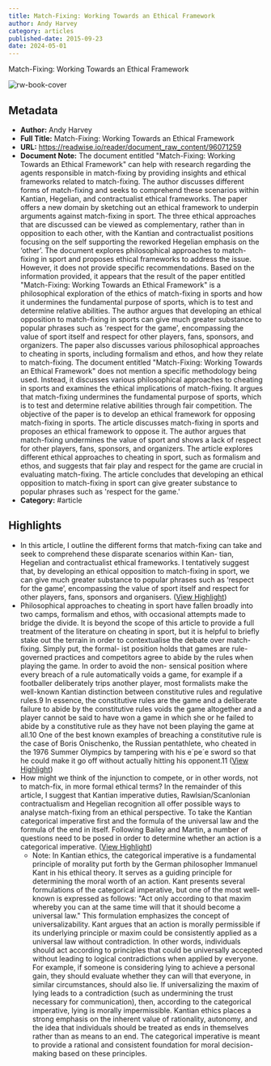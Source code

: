 ```yaml
---
title: Match-Fixing: Working Towards an Ethical Framework
author: Andy Harvey
category: articles
published-date: 2015-09-23
date: 2024-05-01
---
```

Match-Fixing: Working Towards an Ethical Framework

![rw-book-cover](https://readwise-assets.s3.amazonaws.com/static/images/article2.74d541386bbf.png)

## Metadata
- **Author:** Andy Harvey
- **Full Title:** Match-Fixing: Working Towards an Ethical Framework
- **URL:** https://readwise.io/reader/document_raw_content/96071259
- **Document Note:** The document entitled "Match-Fixing: Working Towards an Ethical Framework" can help with research regarding the agents responsible in match-fixing by providing insights and ethical frameworks related to match-fixing. The author discusses different forms of match-fixing and seeks to comprehend these scenarios within Kantian, Hegelian, and contractualist ethical frameworks. The paper offers a new domain by sketching out an ethical framework to underpin arguments against match-fixing in sport. The three ethical approaches that are discussed can be viewed as complementary, rather than in opposition to each other, with the Kantian and contractualist positions focusing on the self supporting the reworked Hegelian emphasis on the ‘other’.
  The document explores philosophical approaches to match-fixing in sport and proposes ethical frameworks to address the issue. However, it does not provide specific recommendations.
  Based on the information provided, it appears that the result of the paper entitled "Match-Fixing: Working Towards an Ethical Framework" is a philosophical exploration of the ethics of match-fixing in sports and how it undermines the fundamental purpose of sports, which is to test and determine relative abilities. The author argues that developing an ethical opposition to match-fixing in sports can give much greater substance to popular phrases such as 'respect for the game', encompassing the value of sport itself and respect for other players, fans, sponsors, and organizers. The paper also discusses various philosophical approaches to cheating in sports, including formalism and ethos, and how they relate to match-fixing.
  The document entitled "Match-Fixing: Working Towards an Ethical Framework" does not mention a specific methodology being used. Instead, it discusses various philosophical approaches to cheating in sports and examines the ethical implications of match-fixing. It argues that match-fixing undermines the fundamental purpose of sports, which is to test and determine relative abilities through fair competition.
  The objective of the paper is to develop an ethical framework for opposing match-fixing in sports.
  The article discusses match-fixing in sports and proposes an ethical framework to oppose it. The author argues that match-fixing undermines the value of sport and shows a lack of respect for other players, fans, sponsors, and organizers. The article explores different ethical approaches to cheating in sport, such as formalism and ethos, and suggests that fair play and respect for the game are crucial in evaluating match-fixing. The article concludes that developing an ethical opposition to match-fixing in sport can give greater substance to popular phrases such as 'respect for the game.'
- **Category:** #article

## Highlights
- In this article, I outline the different forms that match-fixing can take and seek to comprehend these disparate scenarios within Kan- tian, Hegelian and contractualist ethical frameworks. I tentatively suggest that, by developing an ethical opposition to match-fixing in sport, we can give much greater substance to popular phrases such as ‘respect for the game’, encompassing the value of sport itself and respect for other players, fans, sponsors and organisers. ([View Highlight](https://read.readwise.io/read/01hbzhdzzfcppe3gctcx8443r2))
- Philosophical approaches to cheating in sport have fallen broadly into two camps, formalism and ethos, with occasional attempts made to bridge the divide. It is beyond the scope of this article to provide a full treatment of the literature on cheating in sport, but it is helpful to briefly stake out the terrain in order to contextualise the debate over match-fixing. Simply put, the formal- ist position holds that games are rule-governed practices and competitors agree to abide by the rules when playing the game. In order to avoid the non- sensical position where every breach of a rule automatically voids a game, for example if a footballer deliberately trips another player, most formalists make the well-known Kantian distinction between constitutive rules and regulative rules.9 In essence, the constitutive rules are the game and a deliberate failure to abide by the constitutive rules voids the game altogether and a player cannot be said to have won a game in which she or he failed to abide by a constitutive rule as they have not been playing the game at all.10 One of the best known examples of breaching a constitutive rule is the case of Boris Onischenko, the Russian pentathlete, who cheated in the 1976 Summer Olympics by tampering with his e´pe´e sword so that he could make it go off without actually hitting his opponent.11 ([View Highlight](https://read.readwise.io/read/01hbzhmq2ay7e2jy1ps95bt2mc))
- How might we think of the injunction to compete, or in other words, not to match-fix, in more formal ethical terms? In the remainder of this article, I suggest that Kantian imperative duties, Rawlsian/Scanlonian contractualism and Hegelian recognition all offer possible ways to analyse match-fixing from an ethical perspective. To take the Kantian categorical imperative first and the formula of the universal law and the formula of the end in itself. Following Bailey and Martin, a number of questions need to be posed in order to determine whether an action is a categorical imperative. ([View Highlight](https://read.readwise.io/read/01hbzhg39xk05fbezpzwjs0v9e))
    - Note: In Kantian ethics, the categorical imperative is a fundamental principle of morality put forth by the German philosopher Immanuel Kant in his ethical theory. It serves as a guiding principle for determining the moral worth of an action. Kant presents several formulations of the categorical imperative, but one of the most well-known is expressed as follows:
      "Act only according to that maxim whereby you can at the same time will that it should become a universal law."
      This formulation emphasizes the concept of universalizability. Kant argues that an action is morally permissible if its underlying principle or maxim could be consistently applied as a universal law without contradiction. In other words, individuals should act according to principles that could be universally accepted without leading to logical contradictions when applied by everyone.
      For example, if someone is considering lying to achieve a personal gain, they should evaluate whether they can will that everyone, in similar circumstances, should also lie. If universalizing the maxim of lying leads to a contradiction (such as undermining the trust necessary for communication), then, according to the categorical imperative, lying is morally impermissible.
      Kantian ethics places a strong emphasis on the inherent value of rationality, autonomy, and the idea that individuals should be treated as ends in themselves rather than as means to an end. The categorical imperative is meant to provide a rational and consistent foundation for moral decision-making based on these principles.
